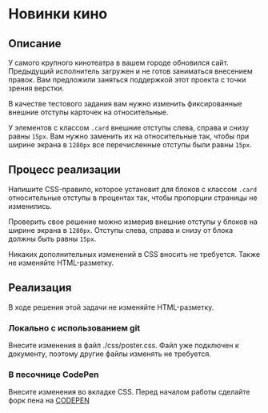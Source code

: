 # Новинки кино

## Описание
У самого крупного кинотеатра в вашем городе обновился сайт. Предыдущий исполнитель загружен и не готов заниматься внесением правок. Вам предложили заняться поддержкой этот проекта с точки зрения верстки.

В качестве тестового задания вам нужно изменить фиксированные внешние отступы карточек на относительные.

У элементов с классом `.card` внешние отступы слева, справа и снизу равны `15px`. Вам нужно заменить их на относительные так, чтобы при ширине экрана в `1280px` все перечисленные отступы были равны `15px`.

## Процесс реализации
Напишите CSS-правило, которое установит для блоков с классом `.card` относительные отступы в процентах так, чтобы пропорции страницы не изменились.

Проверить свое решение можно измерив внешние отступы у блоков на ширине экрана в `1280px`. Отступы слева, справа и снизу от блока должны быть равны `15px`.

Никаких дополнительных изменений в CSS вносить не требуется. Также не изменяйте HTML-разметку.

## Реализация
В ходе решения этой задачи не изменяйте HTML-разметку.

### Локально с использованием git

Внесите изменения в файл ./css/poster.css. Файл уже подключен к документу, поэтому другие файлы изменять не требуется.

### В песочнице CodePen

Внесите изменения во вкладке CSS. Перед началом работы сделайте форк пена на [CODEPEN](https://codepen.io/solarrust/pen/dREddb?editors=1100)
